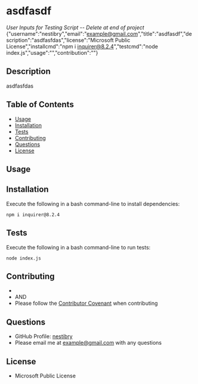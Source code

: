 # asdfasdf
*User Inputs for Testing Script -- Delete at end of project*
{"username":"nestibry","email":"example@gmail.com","title":"asdfasdf","description":"asdfasfdas","license":"Microsoft Public License","installcmd":"npm i inquirer@8.2.4","testcmd":"node index.js","usage":"","contribution":""}

## Description

asdfasfdas

## Table of Contents

- [Usage](#usage)
- [Installation](#installation)
- [Tests](#tests)
- [Contributing](#contributing)
- [Questions](#questions)
- [License](#license)

## Usage



## Installation

Execute the following in a bash command-line to install dependencies:
```
npm i inquirer@8.2.4
```

## Tests

Execute the following in a bash command-line to run tests:
```
node index.js
```

## Contributing

- 
- AND
- Please follow the [Contributor Covenant](https://www.contributor-covenant.org/) when contributing


## Questions

- GitHub Profile: [nestibry](https://github.com/nestibry)
- Please email me at [example@gmail.com](mailto:example@gmail.com) with any questions

## License

- Microsoft Public License



